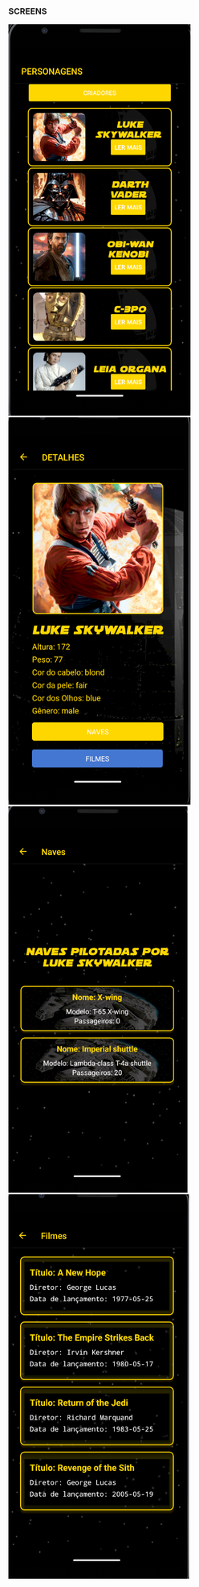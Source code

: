### SCREENS
![CENA1](/readmeimg/image.png)
![CENA2](/readmeimg/Capturar.PNG)
![CENA3](/readmeimg/Capturar2.PNG)
![CENA4](/readmeimg/Capturar3.PNG)

